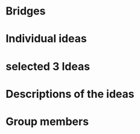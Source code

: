 # Bridges

# Individual ideas


# selected 3 Ideas


# Descriptions of the ideas


# Group members



